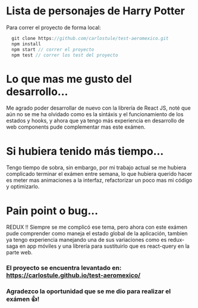 # Lista de personajes de Harry Potter

Para correr el proyecto de forma local:

```javascript
  git clone https://github.com/carlostule/test-aeromexico.git
  npm install
  npm start // correr el proyecto
  npm test // correr los test del proyecto
```

# Lo que mas me gusto del desarrollo...

Me agrado poder desarrollar de nuevo con la librería de React JS, noté que aún no se me ha olvidado como es la sintáxis y el funcionamiento de los estados y hooks, y ahora que ya tengo más experiencia en desarrollo de web components pude complementar mas este exámen.

# Si hubiera tenido más tiempo...

Tengo tiempo de sobra, sin embargo, por mi trabajo actual se me hubiera complicado terminar el exámen entre semana, lo que hubiera querido hacer es meter mas animaciones a la interfaz, refactorizar un poco mas mi código y optimizarlo.

# Pain point o bug...

REDUX !! Siempre se me complicó ese tema, pero ahora con este exámen pude comprender como maneja el estado global de la aplicación, tambien ya tengo experiencia manejando una de sus variaciones como es redux-saga en app móviles y una librería para sustituirlo que es react-query en la parte web.

### El proyecto se encuentra levantado en: https://carlostule.github.io/test-aeromexico/
### Agradezco la oportunidad que se me dio para realizar el exámen 👍!